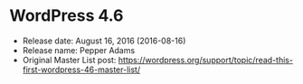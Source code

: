 # WordPress 4.6

- Release date: August 16, 2016 (2016-08-16)
- Release name: Pepper Adams
- Original Master List post: https://wordpress.org/support/topic/read-this-first-wordpress-46-master-list/
